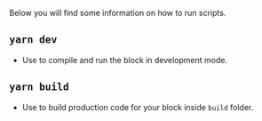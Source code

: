 Below you will find some information on how to run scripts.

## `yarn dev`
- Use to compile and run the block in development mode.

## `yarn build`
- Use to build production code for your block inside `build` folder.

